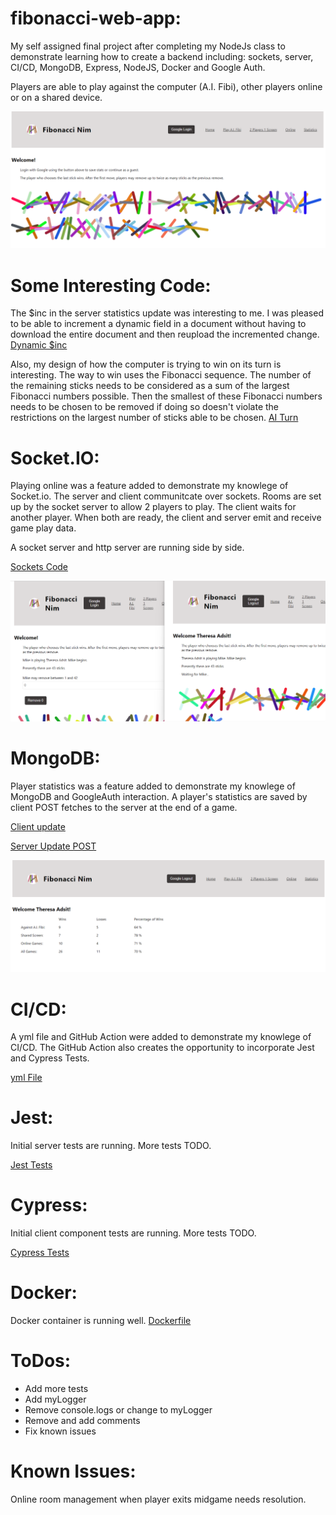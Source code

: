
# fibonacci-web-app:
My self assigned final project after completing my NodeJs class to demonstrate learning how to create a backend including: sockets, server, CI/CD, MongoDB, Express, NodeJS, Docker and Google Auth.

Players are able to play against the computer (A.I. Fibi), other players online or on a shared device.

![Home Page Screen Shot](client/src/assets/screenshot.png)

# Some Interesting Code:
The $inc in the server statistics update was interesting to me. I was pleased to be able to increment a dynamic field in a document without having to download the entire document and then reupload the incremented change.
[Dynamic $inc](server/src/controllers/statController.js)

Also, my design of how the computer is trying to win on its turn is interesting. The way to win uses the Fibonacci sequence. The number of the remaining sticks needs to be considered as a sum of the largest Fibonacci numbers possible. Then the smallest of these Fibonacci numbers needs to be chosen to be removed if doing so doesn't violate the restrictions on the largest number of sticks able to be chosen.
[AI Turn](client/src/shared/aiTurn.js)

# Socket.IO: 
Playing online was a feature added to demonstrate my knowlege of Socket.io.  The server and client communitcate over sockets. Rooms are set up by the socket server to allow 2 players to play. The client waits for another player. When both are ready, the client and server emit and receive game play data. 

A socket server and http server are running side by side. 

[Sockets Code](server/src/sockets.js)

![Online Game Screen Shot](client/src/assets/ScreenShot1.png)

# MongoDB:
Player statistics was a feature added to demonstrate my knowlege of MongoDB and GoogleAuth interaction. A player's statistics are saved by client POST fetches to the server at the end of a game.

[Client update](client/src/shared/updateStatistics.js)

[Server Update POST](server/src/controllers/statController.js)

![Statistics Screen Shot](client/src/assets/ScreenShot2.png)

# CI/CD:
A yml file and GitHub Action were added to demonstrate my knowlege of CI/CD. The GitHub Action also creates the opportunity to incorporate Jest and Cypress Tests.

[yml File](.github/workflows/node.yml)

# Jest:
Initial server tests are running. More tests TODO. 

[Jest Tests](server/__tests__/)

# Cypress:
Initial client component tests are running. More tests TODO.

[Cypress Tests](/cypress/e2e)

# Docker:
Docker container is running well.
[Dockerfile](Dockerfile)

# ToDos:
* Add more tests
* Add myLogger
* Remove console.logs or change to myLogger
* Remove and add comments
* Fix known issues

# Known Issues:
Online room management when player exits midgame needs resolution.
